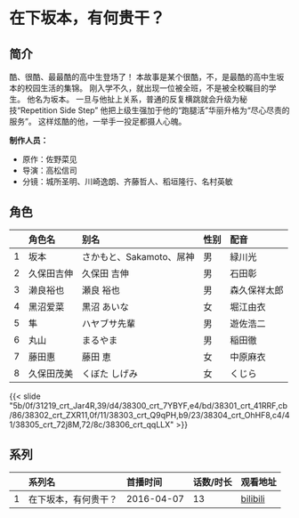 # 在下坂本，有何贵干？


## 简介

酷、很酷、最最酷的高中生登场了！
本故事是某个很酷，不，是最酷的高中生坂本的校园生活的集锦。
刚入学不久，就出现一位被全班，不是被全校瞩目的学生。
他名为坂本。
一旦与他扯上关系，普通的反复横跳就会升级为秘技“Repetition Side Step”
他把上级生强加于他的“跑腿活”华丽升格为“尽心尽责的服务”。
这样炫酷的他，一举手一投足都摄人心魄。

**制作人员：**
- 原作：佐野菜见
- 导演：高松信司
- 分镜：城所圣明、川崎逸朗、齐藤哲人、稻垣隆行、名村英敏

## 角色

|     |   角色名   |   别名  | 性别 |  配音  |
|:--- |:------  |:----      |:---  |:--   |
| 1 | 坂本 | さかもと、Sakamoto、屌神 | 男 | 緑川光 |
| 2 | 久保田吉伸 | 久保田 吉伸 | 男 | 石田彰 |
| 3 | 濑良裕也 | 瀬良 裕也 | 男 | 森久保祥太郎 |
| 4 | 黑沼爱菜 | 黒沼 あいな | 女 | 堀江由衣 |
| 5 | 隼 | ハヤブサ先輩 | 男 | 遊佐浩二 |
| 6 | 丸山 | まるやま | 男 | 稲田徹 |
| 7 | 藤田惠 | 藤田 恵 | 女 | 中原麻衣 |
| 8 | 久保田茂美 | くぼた しげみ | 女 | くじら |

{{< slide "5b/0f/31219_crt_Jar4R,39/d4/38300_crt_7YBYF,e4/bd/38301_crt_41RRF,cb/86/38302_crt_ZXR11,0f/11/38303_crt_Q9qPH,b9/23/38304_crt_OhHF8,c4/41/38305_crt_72j8M,72/8c/38306_crt_qqLLX" >}}

## 系列

|     |   系列名   |   首播时间  | 话数/时长  | 观看地址 |
|:---  |:------    |:----      |:---       |:---  |
| 1 | 在下坂本，有何贵干？ | 2016-04-07 | 13 | [bilibili](https://www.bilibili.com/bangumi/play/ep85829)  |



